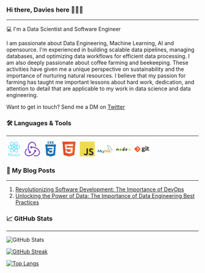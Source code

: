 ### Hi there, Davies here 👨🏿‍💻
<hr style="border-width: 0.1px;">

💻 I'm a Data Scientist and Software Engineer

I am passionate about Data Engineering, Machine Learning, AI and opensource. I'm experienced in building scalable data pipelines, managing databases, and optimizing data workflows for efficient data processing. I am also deeply passionate about coffee farming and beekeeping. These activities have given me a unique perspective on sustainability and the importance of nurturing natural resources. I believe that my passion for farming has taught me important lessons about hard work, dedication, and attention to detail that are applicable to my work in data science and data engineering.

Want to get in touch? Send me a DM on [Twitter](https://twitter.com/kabirodavies)

### 🛠️ Languages & Tools
<hr style="border-width: 0.1px;">

<div>
  <img src="https://github.com/devicons/devicon/blob/master/icons/react/react-original-wordmark.svg" title="React" alt="React" width="40" height="40"/>&nbsp;
  <img src="https://github.com/devicons/devicon/blob/master/icons/redux/redux-original.svg" title="Redux" alt="Redux " width="40" height="40"/>&nbsp;
  <img src="https://github.com/devicons/devicon/blob/master/icons/css3/css3-plain-wordmark.svg"  title="CSS3" alt="CSS" width="40" height="40"/>&nbsp;
  <img src="https://github.com/devicons/devicon/blob/master/icons/html5/html5-original.svg" title="HTML5" alt="HTML" width="40" height="40"/>&nbsp;
  <img src="https://github.com/devicons/devicon/blob/master/icons/javascript/javascript-original.svg" title="JavaScript" alt="JavaScript" width="40" height="40"/>&nbsp;
  <img src="https://github.com/devicons/devicon/blob/master/icons/mysql/mysql-original-wordmark.svg" title="MySQL"  alt="MySQL" width="40" height="40"/>&nbsp;
  <img src="https://github.com/devicons/devicon/blob/master/icons/nodejs/nodejs-original-wordmark.svg" title="NodeJS" alt="NodeJS" width="40" height="40"/>&nbsp;
  <img src="https://github.com/devicons/devicon/blob/master/icons/git/git-original-wordmark.svg" title="Git" **alt="Git" width="40" height="40"/>
</div>

### 📝 My Blog Posts
<hr style="border-width: 0.1px;">

1. [Revolutionizing Software Development: The Importance of DevOps](https://medium.com/@daviesnjogu/revolutionizing-software-development-the-importance-of-devops-d6b1e0873c32?source=your_stories_page-------------------------------------)
2. [Unlocking the Power of Data: The Importance of Data Engineering Best Practices](https://medium.com/@daviesnjogu/unlocking-the-power-of-data-the-importance-of-data-engineering-best-practices-e04baf824bff?source=your_stories_page-------------------------------------)
### 📈 GitHub Stats
<hr style="border-width: 1px;">

![GitHub Stats](https://github-readme-stats.vercel.app/api?username=kabirodavies)

[![GitHub Streak](http://github-readme-streak-stats.herokuapp.com?user=kabirodavies&theme=dark&background=000000&hide_total_contributions=true)](https://git.io/streak-stats)

[![Top Langs](https://github-readme-stats.vercel.app/api/top-langs/?username=kabirodavies&layout=compact&theme=vision-friendly-dark)](https://github.com/anuraghazra/github-readme-stats)

